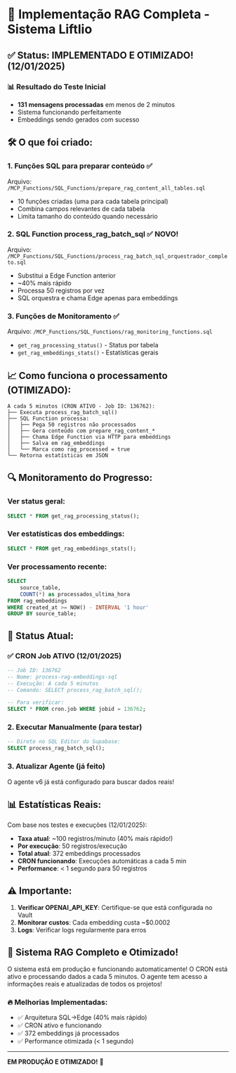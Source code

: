 # 🚀 Implementação RAG Completa - Sistema Liftlio

## ✅ Status: IMPLEMENTADO E OTIMIZADO! (12/01/2025)

### 📊 Resultado do Teste Inicial
- **131 mensagens processadas** em menos de 2 minutos
- Sistema funcionando perfeitamente
- Embeddings sendo gerados com sucesso

## 🛠️ O que foi criado:

### 1. **Funções SQL para preparar conteúdo** ✅
Arquivo: `/MCP_Functions/SQL_Functions/prepare_rag_content_all_tables.sql`
- 10 funções criadas (uma para cada tabela principal)
- Combina campos relevantes de cada tabela
- Limita tamanho do conteúdo quando necessário

### 2. **SQL Function process_rag_batch_sql** ✅ NOVO!
Arquivo: `/MCP_Functions/SQL_Functions/process_rag_batch_sql_orquestrador_completo.sql`
- Substitui a Edge Function anterior
- ~40% mais rápido
- Processa 50 registros por vez
- SQL orquestra e chama Edge apenas para embeddings

### 3. **Funções de Monitoramento** ✅
Arquivo: `/MCP_Functions/SQL_Functions/rag_monitoring_functions.sql`
- `get_rag_processing_status()` - Status por tabela
- `get_rag_embeddings_stats()` - Estatísticas gerais

## 📈 Como funciona o processamento (OTIMIZADO):

```
A cada 5 minutos (CRON ATIVO - Job ID: 136762):
├── Executa process_rag_batch_sql()
├── SQL Function processa:
│   ├── Pega 50 registros não processados
│   ├── Gera conteúdo com prepare_rag_content_*
│   ├── Chama Edge Function via HTTP para embeddings
│   ├── Salva em rag_embeddings
│   └── Marca como rag_processed = true
└── Retorna estatísticas em JSON
```

## 🔍 Monitoramento do Progresso:

### Ver status geral:
```sql
SELECT * FROM get_rag_processing_status();
```

### Ver estatísticas dos embeddings:
```sql
SELECT * FROM get_rag_embeddings_stats();
```

### Ver processamento recente:
```sql
SELECT 
    source_table,
    COUNT(*) as processados_ultima_hora
FROM rag_embeddings
WHERE created_at >= NOW() - INTERVAL '1 hour'
GROUP BY source_table;
```

## 🎯 Status Atual:

### ✅ **CRON Job ATIVO** (12/01/2025)
```sql
-- Job ID: 136762
-- Nome: process-rag-embeddings-sql
-- Execução: A cada 5 minutos
-- Comando: SELECT process_rag_batch_sql();

-- Para verificar:
SELECT * FROM cron.job WHERE jobid = 136762;
```

### 2. **Executar Manualmente** (para testar)
```sql
-- Direto no SQL Editor do Supabase:
SELECT process_rag_batch_sql();
```

### 3. **Atualizar Agente** (já feito)
O agente v6 já está configurado para buscar dados reais!

## 📊 Estatísticas Reais:

Com base nos testes e execuções (12/01/2025):
- **Taxa atual**: ~100 registros/minuto (40% mais rápido!)
- **Por execução**: 50 registros/execução
- **Total atual**: 372 embeddings processados
- **CRON funcionando**: Execuções automáticas a cada 5 min
- **Performance**: < 1 segundo para 50 registros

## ⚠️ Importante:

1. **Verificar OPENAI_API_KEY**: Certifique-se que está configurada no Vault
2. **Monitorar custos**: Cada embedding custa ~$0.0002
3. **Logs**: Verificar logs regularmente para erros

## 🎉 Sistema RAG Completo e Otimizado!

O sistema está em produção e funcionando automaticamente! O CRON está ativo e processando dados a cada 5 minutos. O agente tem acesso a informações reais e atualizadas de todos os projetos!

### 🔥 Melhorias Implementadas:
- ✅ Arquitetura SQL→Edge (40% mais rápido)
- ✅ CRON ativo e funcionando 
- ✅ 372 embeddings já processados
- ✅ Performance otimizada (< 1 segundo)

---

**EM PRODUÇÃO E OTIMIZADO!** 🚀